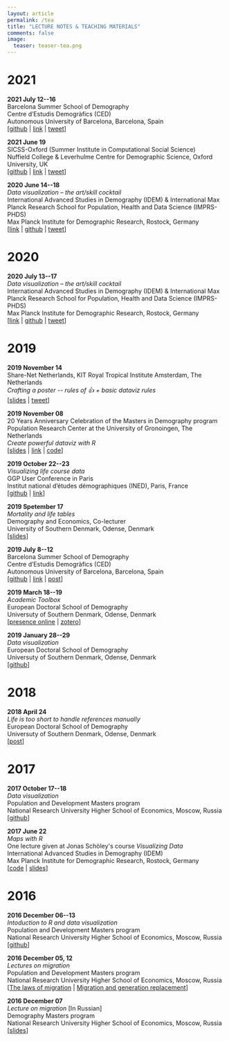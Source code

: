 ```yaml
---
layout: article
permalink: /tea
title: "LECTURE NOTES & TEACHING MATERIALS"
comments: false
image:
  teaser: teaser-tea.png
---
```



# 2021

**2021 July 12--16**  
Barcelona Summer School of Demography  
Centre d’Estudis Demogràfics (CED)  
Autonomous University of Barcelona, Barcelona, Spain  
[[github](https://github.com/ikashnitsky/bssd-dataviz) | 
[link](https://bit.ly/bssd2019) | 
[tweet](https://twitter.com/ikashnitsky/status/1416332062450143232)]


**2021 June 19**  
SICSS-Oxford (Summer Institute in Computational Social Science)  
Nuffield College & Leverhulme Centre for Demographic Science, Oxford University, UK  
[[github](https://github.com/ikashnitsky/maps-workshop) | 
[link](https://sicss.io/2021/oxford/) | 
[tweet](https://twitter.com/ruettenauer/status/1406269354350624781)]


**2020 June 14--18**  
*Data visualization – the art/skill cocktail*  
International Advanced Studies in Demography (IDEM) & International Max Planck Research School for Population, Health and Data Science (IMPRS-PHDS)  
Max Planck Institute for Demographic Research, Rostock, Germany  
[[link](https://www.demogr.mpg.de/en/career_6122/international_advanced_studies_in_demography_6682/courses_6931/data_visualization_the_art_skill_cocktail_7340/) | 
[github](https://github.com/ikashnitsky/dataviz-mpidr/tree/v1.0) | 
[tweet](https://twitter.com/DatavizArtSkill/status/1404308464361484291)]


# 2020

**2020 July 13--17**  
*Data visualization – the art/skill cocktail*  
International Advanced Studies in Demography (IDEM) & International Max Planck Research School for Population, Health and Data Science (IMPRS-PHDS)  
Max Planck Institute for Demographic Research, Rostock, Germany  
[[link](https://www.demogr.mpg.de/en/career_6122/international_advanced_studies_in_demography_6682/courses_6931/data_visualization_the_art_skill_cocktail_7340/) | 
[github](https://github.com/ikashnitsky/dataviz-mpidr/tree/v1.0) | 
[tweet](https://twitter.com/ikashnitsky/status/1288826701154312193)]


# 2019

**2019 November 14**  
Share-Net Netherlands, KIT Royal Tropical Institute
Amsterdam, The Netherlands  
*Crafting a poster -- rules of 👍 + basic dataviz rules*  
[[slides](https://ikashnitsky.github.io/share/1911-sharenet-poster/slides.html) | 
[tweet](https://twitter.com/ShareNet/status/1194976121869291520)]

**2019 November 08**  
20 Years Anniversary Celebration of the Masters in Demography program  
Population Research Center at the University of Gronoingen, The Netherlands  
*Create powerful dataviz with R*  
[[slides](https://ikashnitsky.github.io/share/1911-prc20-dataviz/slides.html#/) | 
[link](https://www.rug.nl/research/ursi/prc/anniversary?lang=en) | 
[code](https://gist.github.com/ikashnitsky/2800295e304b4858be553432de4a0d11)]

**2019 October 22--23**  
*Visualizing life course data*  
GGP User Conference in Paris  
Institut national d’études démographiques (INED), Paris, France  
[[github](https://github.com/ikashnitsky/ggp-dataviz) | 
[link](https://www.ggp-i.org/data-visualization-workshop/)]


**2019 Spetember 17**  
*Mortality and life tables*   
Demography and Economics, Co-lecturer  
University of Southern Denmark, Odense, Denmark  
[[slides](/share/slides/1909-sdu-lt.pdf)]

**2019 July 8--12**  
Barcelona Summer School of Demography  
Centre d’Estudis Demogràfics (CED)  
Autonomous University of Barcelona, Barcelona, Spain  
[[github](https://github.com/ikashnitsky/dataviz-bssd/tree/v1.0) | 
[link](https://bit.ly/bssd2019) | 
[post](https://ikashnitsky.github.io/2019/barcelona-summer-school-of-demography/)]



**2019 March 18--19**  
*Academic Toolbox*  
European Doctoral School of Demography  
Universuty of Southern Denmark, Odense, Denmark  
[[presence online](https://ikashnitsky.github.io/share/1903-edsd-toolbox/academic-toolbox.html#1) | 
[zotero](https://ikashnitsky.github.io/share/1903-edsd-toolbox/zotero-workshop.html#/)]


**2019 January 28--29**  
*Data visualization*  
European Doctoral School of Demography  
Universuty of Southern Denmark, Odense, Denmark  
[[github](https://github.com/ikashnitsky/edsd-dataviz-2019)]

# 2018

**2018 April 24**  
*Life is too short to handle references manually*  
European Doctoral School of Demography  
Universuty of Southern Denmark, Odense, Denmark  
[[post](https://ikashnitsky.github.io/2019/zotero/)]



# 2017

**2017 October 17--18**  
*Data visualization*  
Population and Development Masters program  
National Research University Higher School of Economics, Moscow, Russia  
[[github](https://github.com/ikashnitsky/hse-r-workshop-2017)]

**2017 June 22**  
*Maps with R*  
One lecture given at Jonas Schöley's course *Visualizing Data*  
International Advanced Studies in Demography (IDEM)  
Max Planck Institute for Demographic Research, Rostock, Germany  
[[code](https://gist.github.com/ikashnitsky/ec275915ba677fd0aac61c00bea90c9b) | 
[slides](https://ikashnitsky.github.io/share/1706-idem-viz-maps/maps-with-ggplot-ik.html#/)]



# 2016

**2016 December 06--13**  
*Intoduction to R and data visualization*   
Population and Development Masters program  
National Research University Higher School of Economics, Moscow, Russia  
[[github](https://github.com/ikashnitsky/teach-hse-2016)]

**2016 December 05, 12**  
*Lectures on migration*  
Population and Development Masters program  
National Research University Higher School of Economics, Moscow, Russia  
[[The laws of migration](https://github.com/ikashnitsky/teach-hse-2016/hse-migr-laws/161205-migr-laws.html) | 
[Migration and generation replacement](https://github.com/ikashnitsky/teach-hse-2016/hse-migr-gen-rep/161212-migr-gen-rep.html)]

**2016 December 07**  
*Lecture on migration*  [In Russian]  
Demography Masters program  
National Research University Higher School of Economics, Moscow, Russia  
[[slides](https://github.com/ikashnitsky/teach-hse-2016/hse-migr-ru/161207-migr-ru.html)]
